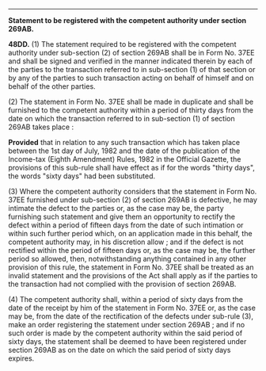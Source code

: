 ****

**Statement to be registered with the competent authority under section 269AB.**

**48DD.** (1) The statement required to be registered with the competent authority under sub-section (2) of section 269AB shall be in Form No. 37EE and shall be signed and verified in the manner indicated therein by each of the parties to the transaction referred to in sub-section (1) of that section or by any of the parties to such transaction acting on behalf of himself and on behalf of the other parties.

(2) The statement in Form No. 37EE shall be made in duplicate and shall be furnished to the competent authority within a period of thirty days from the date on which the transaction referred to in sub-section (1) of section 269AB takes place :

**Provided** that in relation to any such transaction which has taken place between the 1st day of July, 1982 and the date of the publication of the Income-tax (Eighth Amendment) Rules, 1982 in the Official Gazette, the provisions of this sub-rule shall have effect as if for the words "thirty days", the words "sixty days" had been substituted.

(3) Where the competent authority considers that the statement in Form No. 37EE furnished under sub-section (2) of section 269AB is defective, he may intimate the defect to the parties or, as the case may be, the party furnishing such statement and give them an opportunity to rectify the defect within a period of fifteen days from the date of such intimation or within such further period which, on an application made in this behalf, the competent authority may, in his discretion allow ; and if the defect is not rectified within the period of fifteen days or, as the case may be, the further period so allowed, then, notwithstanding anything contained in any other provision of this rule, the statement in Form No. 37EE shall be treated as an invalid statement and the provisions of the Act shall apply as if the parties to the transaction had not complied with the provision of section 269AB.

(4) The competent authority shall, within a period of sixty days from the date of the receipt by him of the statement in Form No. 37EE or, as the case may be, from the date of the rectification of the defects under sub-rule (3), make an order registering the statement under section 269AB ; and if no such order is made by the competent authority within the said period of sixty days, the statement shall be deemed to have been registered under section 269AB as on the date on which the said period of sixty days expires.